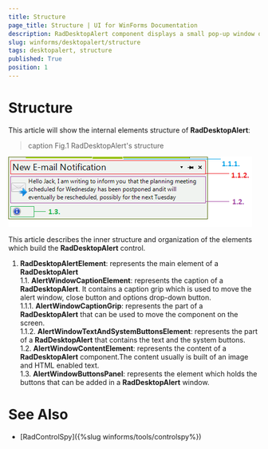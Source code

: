 ```yaml
---
title: Structure
page_title: Structure | UI for WinForms Documentation
description: RadDesktopAlert component displays a small pop-up window on the screen to notify the user that a specific event has occurred in the application. 
slug: winforms/desktopalert/structure
tags: desktopalert, structure
published: True
position: 1
---
```


# Structure

This article will show the internal elements structure of __RadDesktopAlert__:

>caption Fig.1 RadDesktopAlert's structure

![desktopalert-structure 001](images/desktopalert-structure001.png)

This article describes the inner structure and organization of the elements which build the __RadDesktopAlert__ control.

1. __RadDesktopAlertElement__: represents the main element of a __RadDesktopAlert__ <br>
	1\.1\. __AlertWindowCaptionElement__: represents the caption of a __RadDesktopAlert__. It contains a caption grip which is used to move the alert window, close button and options drop-down button.<br>
		 1\.1\.1\. __AlertWindowCaptionGrip__: represents the part of a __RadDesktopAlert__ that can be used to move the component on the screen.<br>
		 1\.1\.2\. __AlertWindowTextAndSystemButtonsElement__: represents the part of a __RadDesktopAlert__ that contains the text and the system buttons.<br>
	1\.2\. __AlertWindowContentElement__: represents the content of a __RadDesktopAlert__ component.The content usually is built of an image and HTML enabled text. <br>
	1\.3\. __AlertWindowButtonsPanel__: represents the element which holds the buttons that can be added in a __RadDesktopAlert__ window.<br>

# See Also

* [RadControlSpy]({%slug winforms/tools/controlspy%})
